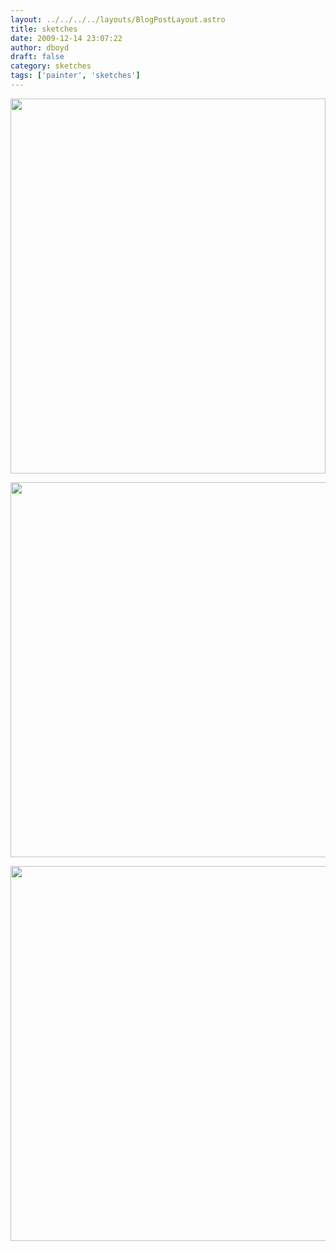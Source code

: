 ```yaml
---
layout: ../../../../layouts/BlogPostLayout.astro
title: sketches
date: 2009-12-14 23:07:22
author: dboyd
draft: false
category: sketches
tags: ['painter', 'sketches']
---
```

<img
    srcset="https://img.danaboyd.com/images/2009/12/dree002_480.avif 480w"
    sizes="(max-width: 480px) 100vw"
    src="https://img.danaboyd.com/images/2009/12/dree002.jpg"
    alt=""
    style="width: clamp(0px, 100%, 600px); height: auto;"
/>

<img
    src="https://img.danaboyd.com/images/2009/12/dree001.jpg"
    alt=""
    style="width: auto; height: clamp(0px, 95vh, 600px);"
/>

<img
    src="https://img.danaboyd.com/images/2009/12/jakob001.jpg"
    alt=""
    style="width: auto; height: clamp(0px, 95vh, 600px);"
/>

